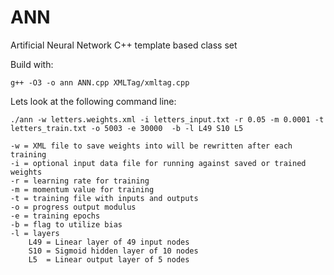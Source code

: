# ANN
Artificial Neural Network C++ template based class set

Build with:

    g++ -O3 -o ann ANN.cpp XMLTag/xmltag.cpp


Lets look at the following command line:

    ./ann -w letters.weights.xml -i letters_input.txt -r 0.05 -m 0.0001 -t letters_train.txt -o 5003 -e 30000  -b -l L49 S10 L5

    -w = XML file to save weights into will be rewritten after each training
    -i = optional input data file for running against saved or trained weights
    -r = learning rate for training
    -m = momentum value for training
    -t = training file with inputs and outputs
    -o = progress output modulus
    -e = training epochs
    -b = flag to utilize bias
    -l = layers 
        L49 = Linear layer of 49 input nodes
        S10 = Sigmoid hidden layer of 10 nodes
        L5  = Linear output layer of 5 nodes
    


